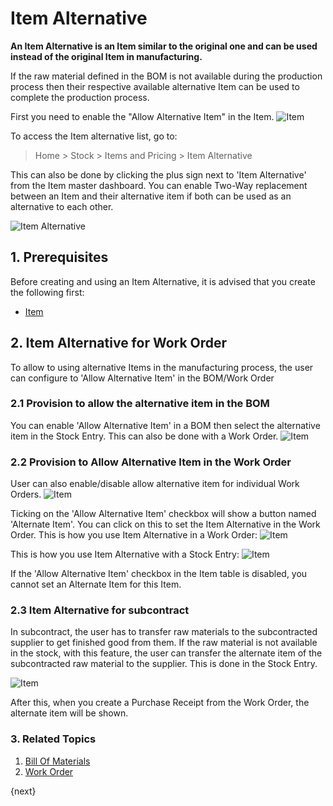 <!-- add-breadcrumbs -->
# Item Alternative

**An Item Alternative is an Item similar to the original one and can be used instead of the original Item in manufacturing.**

If the raw material defined in the BOM is not available during the production process then their respective available alternative Item can be used to complete the production process.

First you need to enable the "Allow Alternative Item" in the Item.
<img class="screenshot" alt="Item" src="{{docs_base_url}}/assets/img/manufacturing/allow-alternative-item.png">

To access the Item alternative list, go to:
> Home > Stock > Items and Pricing > Item Alternative

This can also be done by clicking the plus sign next to 'Item Alternative' from the Item master dashboard.
You can enable Two-Way replacement between an Item and their alternative item if both can be used as an alternative to each other.

<img class="screenshot" alt="Item Alternative" src="{{docs_base_url}}/assets/img/manufacturing/item-alternative.png">

## 1. Prerequisites
Before creating and using an Item Alternative, it is advised that you create the following first:

* [Item](/docs/v12/user/manual/en/stock/item)

## 2. Item Alternative for Work Order

To allow to using alternative Items in the manufacturing process, the user can configure to 'Allow Alternative Item' in the BOM/Work Order

### 2.1 Provision to allow the alternative item in the BOM
You can enable 'Allow Alternative Item' in a BOM then select the alternative item in the Stock Entry. This can also be done with a Work Order.
<img class="screenshot" alt="Item" src="{{docs_base_url}}/assets/img/manufacturing/allow-alternative-item-bom.png">


### 2.2 Provision to Allow Alternative Item in the Work Order
User can also enable/disable allow alternative item for individual Work Orders.
<img class="screenshot" alt="Item" src="{{docs_base_url}}/assets/img/manufacturing/allow-alternative-item-wo.png">


Ticking on the 'Allow Alternative Item' checkbox will show a button named 'Alternate Item'. You can click on this to set the Item Alternative in the Work Order. This is how you use Item Alternative in a Work Order:
<img class="screenshot" alt="Item" src="{{docs_base_url}}/assets/img/manufacturing/work_order_item_alternative.gif">

This is how you use Item Alternative with a Stock Entry:
<img class="screenshot" alt="Item" src="{{docs_base_url}}/assets/img/manufacturing/se_item_alternative.gif">

If the 'Allow Alternative Item' checkbox in the Item table is disabled, you cannot set an Alternate Item for this Item.

### 2.3 Item Alternative for subcontract
In subcontract, the user has to transfer raw materials to the subcontracted supplier to get finished good from them. If the raw material is not available in the stock, with this feature, the user can transfer the alternate item of the subcontracted raw material to the supplier. This is done in the Stock Entry.

<img class="screenshot" alt="Item" src="{{docs_base_url}}/assets/img/manufacturing/purchase_order_item_alternative.gif">

After this, when you create a Purchase Receipt from the Work Order, the alternate item will be shown.

### 3. Related Topics
1. [Bill Of Materials](/docs/v12/user/manual/en/manufacturing/bill-of-materials)
1. [Work Order](/docs/v12/user/manual/en/manufacturing/work-order)

{next}